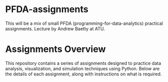 # PFDA-assignments

This will be a mix of small PFDA (programming-for-data-analytics) practical assignments.
Lecture by Andrew Baetty at ATU.

# Assignments Overview

This repository contains a series of assignments designed to practice data analysis, visualization, and simulation techniques using Python. Below are the details of each assignment, along with instructions on what is required.